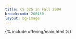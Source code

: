 ```yaml
---
title: CS 325 in Fall 2004
breadcrumb: 200430
layout: bg-image
---
```

{% include offering/main.html %}
